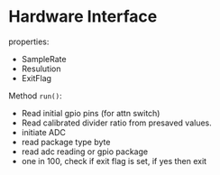 # Hardware Interface

properties:

- SampleRate
- Resulution
- ExitFlag

Method `run()`:

- Read initial gpio pins (for attn switch)
- Read calibrated divider ratio from presaved values.
- initiate ADC
- read package type byte
- read adc reading or gpio package
- one in 100, check if exit flag is set, if yes then exit